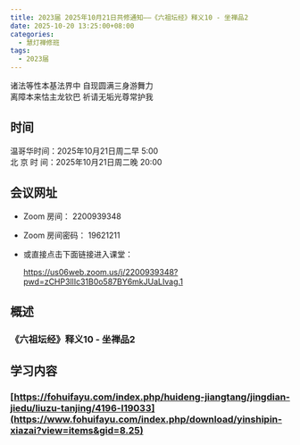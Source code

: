 ```yaml
---
title: 2023届 2025年10月21日共修通知——《六祖坛经》释义10 - 坐禅品2
date: 2025-10-20 13:25:00+08:00
categories:
  - 慧灯禅修班
tags:
  - 2023届
---
```

诸法等性本基法界中 自现圆满三身游舞力\
离障本来怙主龙钦巴 祈请无垢光尊常护我

## 时间

温哥华时间：2025年10月21日周二早 5:00\
北 京 时 间：2025年10月21日周二晚 20:00

## 会议网址

* Zoom 房间： 2200939348[](https://us02web.zoom.us/j/7672270786?pwd=bjRzNVpOT0g1cWF3WWVqVE1PZzlWZz09)
* Zoom 房间密码： 19621211
* 或直接点击下面链接进入课堂：

  https://us06web.zoom.us/j/2200939348?pwd=zCHP3llIc31B0o587BY6mkJUaLIvag.1 

## 概述

### 《六祖坛经》释义10 - 坐禅品2

## 学习内容

### [https://fohuifayu.com/index.php/huideng-jiangtang/jingdian-jiedu/liuzu-tanjing/4196-l19033](https://www.fohuifayu.com/index.php/download/yinshipin-xiazai?view=items&gid=8.25)
